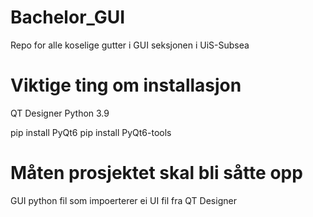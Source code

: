 # Bachelor_GUI
Repo for alle koselige gutter i GUI seksjonen i UiS-Subsea


# Viktige ting om installasjon
QT Designer
Python 3.9

pip install PyQt6
pip install PyQt6-tools

# Måten prosjektet skal bli såtte opp
GUI python fil som impoerterer ei UI fil fra QT Designer

